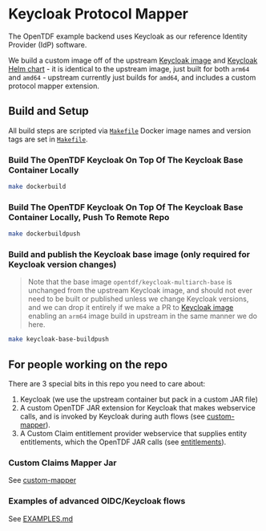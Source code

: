 # Keycloak Protocol Mapper

The OpenTDF example backend uses Keycloak as our reference Identity Provider (IdP) software.

We build a custom image off of the upstream [Keycloak image](https://github.com/keycloak/keycloak-containers) and [Keycloak Helm chart](https://codecentric.github.io/helm-charts) - it is identical to the upstream image, just built for both `arm64` and `amd64` - upstream currently just builds for `amd64`, and includes a custom protocol mapper extension.

## Build and Setup

All build steps are scripted via [`Makefile`](Makefile)
Docker image names and version tags are set in [`Makefile`](Makefile).

### Build The OpenTDF Keycloak On Top Of The Keycloak Base Container Locally

```sh
make dockerbuild
```

### Build The OpenTDF Keycloak On Top Of The Keycloak Base Container Locally, Push To Remote Repo

```sh
make dockerbuildpush
```

### Build and publish the Keycloak base image (only required for Keycloak version changes)

> Note that the base image `opentdf/keycloak-multiarch-base` is unchanged from the upstream Keycloak image, and
> should not ever need to be built or published unless we change Keycloak versions,
> and we can drop it entirely if we make a PR to [Keycloak image](https://github.com/keycloak/keycloak-containers)
> enabling an `arm64` image build in upstream in the same manner we do here.

```sh
make keycloak-base-buildpush
```

## For people working on the repo

There are 3 special bits in this repo you need to care about:

1. Keycloak (we use the upstream container but pack in a custom JAR file)
1. A custom OpenTDF JAR extension for Keycloak that makes webservice calls, and is invoked by Keycloak during auth flows (see [custom-mapper](custom-mapper)).
1. A Custom Claim entitlement provider webservice that supplies entity entitlements, which the OpenTDF JAR calls (see [entitlements](../entitlements)).

### Custom Claims Mapper Jar

See [custom-mapper](custom-mapper)

### Examples of advanced OIDC/Keycloak flows

See [EXAMPLES.md](EXAMPLES.md)
